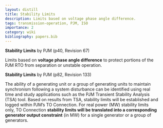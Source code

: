 ```yaml
---
layout: distill
title: Stability Limits
description: Limits based on voltage phase angle difference.
tags: transmission-operation, PJM, ISO
importance: 2
category: wiki
bibliography: papers.bib
---
```


**Stability Limits** by PJM <d-cite key="pjm2024m3"></d-cite> (p40, Revision 67)

Limits based on **voltage phase angle difference** to protect portions of the PJM RTO from separation or unstable operation.

**Stability Limits** by PJM <d-cite key="pjm2024m11"></d-cite> (p82, Revision 133)

The ability of a generating unit or a group of generating units to maintain synchronism following a system disturbance can be identified using real time and study applications such as the PJM Transient Stability Analysis (TSA) tool.
Based on results from TSA, stability limits will be established and logged within PJM’s TO Connection.
For real power (MW) stability limits only, TO Connection **stability limits will be translated into a corresponding generator output constraint** (in MW) for a single generator or a group of generators.
